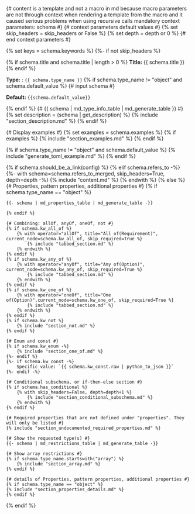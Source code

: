 {#
    content is a template and not a macro in md
        because macro parameters are not through context
        when rendering a template from the macro  and it caused
        serious problems when using recursive calls
    mandatory context parameters:
    schema
#}
{# context parameters default values #}
{% set skip_headers = skip_headers or False %}
{% set depth = depth or 0 %}
{# end context parameters #}

{% set keys = schema.keywords %}
{%- if not skip_headers %}

{% if schema.title and schema.title | length > 0 %}
**Title:** {{ schema.title }}
{% endif %}

**Type:** : `{{ schema.type_name }}`
{% if schema.type_name != "object" and schema.default_value %}
    {# input schema #}

**Default:** `{{schema.default_value}}`


{% endif %}
{#
{{ schema | md_type_info_table | md_generate_table }} 
#}
{% set description = (schema | get_description) %}
{% include "section_description.md" %}
{% endif %}



{# Display examples #}
{% set examples = schema.examples %}
{% if examples %}
    {% include "section_examples.md" %}
{% endif %}

{% if schema.type_name != "object" and schema.default_value %}
    {% include "generate_toml_example.md" %}
{% endif %}

{% if schema.should_be_a_link(config) %}
{% elif schema.refers_to -%}
    {%- with schema=schema.refers_to_merged, skip_headers=True, depth=depth -%}
        {% include "content.md" %}
    {% endwith %}
{% else %}
    {# Properties, pattern properties, additional properties #}
    {% if schema.type_name == "object" %}
    
    {{- schema | md_properties_table | md_generate_table -}}
    
    {% endif %}

    {# Combining: allOf, anyOf, oneOf, not #}
    {% if schema.kw_all_of %}
        {% with operator="allOf", title="All of(Requirement)", current_node=schema.kw_all_of, skip_required=True %}
            {% include "tabbed_section.md" %}
        {% endwith %}
    {% endif %}
    {% if schema.kw_any_of %}
        {% with operator="anyOf", title="Any of(Option)", current_node=schema.kw_any_of, skip_required=True %}
            {% include "tabbed_section.md" %}
        {% endwith %}
    {% endif %}
    {% if schema.kw_one_of %}
        {% with operator="oneOf", title="One of(Option)",current_node=schema.kw_one_of, skip_required=True %}
            {% include "tabbed_section.md" %}
        {% endwith %}
    {% endif %}
    {% if schema.kw_not %}
        {% include "section_not.md" %}
    {% endif %}

    {# Enum and const #}
    {% if schema.kw_enum -%}
        {% include "section_one_of.md" %}
    {%- endif %}
    {%- if schema.kw_const -%}
        Specific value: `{{ schema.kw_const.raw | python_to_json }}`
    {%- endif -%}

    {# Conditional subschema, or if-then-else section #}
    {% if schema.has_conditional %}
        {% with skip_headers=False, depth=depth+1 %}
            {% include "section_conditional_subschema.md" %}
        {% endwith %}
    {% endif %}

    {# Required properties that are not defined under "properties". They will only be listed #}
    {% include "section_undocumented_required_properties.md" %}

    {# Show the requested type(s) #}
    {{- schema | md_restrictions_table | md_generate_table -}}

    {# Show array restrictions #}
    {% if schema.type_name.startswith("array") %}
        {% include "section_array.md" %}
    {% endif %}

    {# details of Properties, pattern properties, additional properties #}
    {% if schema.type_name == "object" %}
    {% include "section_properties_details.md" %}
    {% endif %}
{% endif %}
